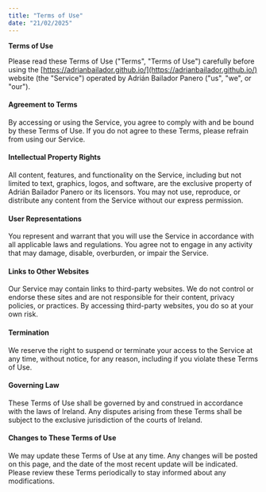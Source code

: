 ```yaml
---
title: "Terms of Use"
date: "21/02/2025"
---
```


**Terms of Use**

Please read these Terms of Use ("Terms", "Terms of Use") carefully before using the [https://adrianbailador.github.io/](https://adrianbailador.github.io/) website (the "Service") operated by Adrián Bailador Panero ("us", "we", or "our").

#### Agreement to Terms
By accessing or using the Service, you agree to comply with and be bound by these Terms of Use. If you do not agree to these Terms, please refrain from using our Service.

#### Intellectual Property Rights
All content, features, and functionality on the Service, including but not limited to text, graphics, logos, and software, are the exclusive property of Adrián Bailador Panero or its licensors. You may not use, reproduce, or distribute any content from the Service without our express permission.

#### User Representations
You represent and warrant that you will use the Service in accordance with all applicable laws and regulations. You agree not to engage in any activity that may damage, disable, overburden, or impair the Service.

#### Links to Other Websites
Our Service may contain links to third-party websites. We do not control or endorse these sites and are not responsible for their content, privacy policies, or practices. By accessing third-party websites, you do so at your own risk.

#### Termination
We reserve the right to suspend or terminate your access to the Service at any time, without notice, for any reason, including if you violate these Terms of Use.

#### Governing Law
These Terms of Use shall be governed by and construed in accordance with the laws of Ireland. Any disputes arising from these Terms shall be subject to the exclusive jurisdiction of the courts of Ireland.

#### Changes to These Terms of Use
We may update these Terms of Use at any time. Any changes will be posted on this page, and the date of the most recent update will be indicated. Please review these Terms periodically to stay informed about any modifications.

